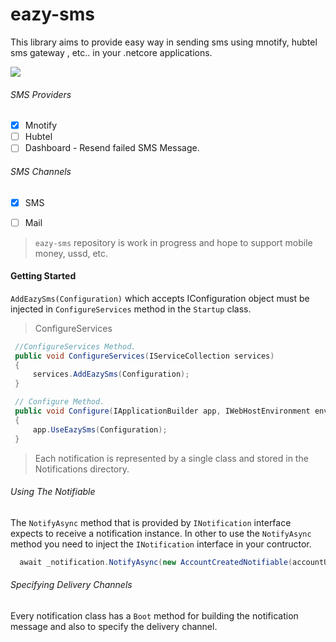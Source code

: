 # eazy-sms
This library aims to provide easy way in sending sms 
using mnotify, hubtel sms gateway , etc.. in your .netcore applications.

 ![ ](https://vistr.dev/badge?repo=mkojoa.eazy-sms&color=0058AD)

###### SMS Providers
- [X] Mnotify
- [ ] Hubtel
- [ ] Dashboard - Resend failed SMS Message.

###### SMS Channels
- [X] SMS
- [ ] Mail


> `eazy-sms` repository is work in progress and hope to support mobile money, ussd, etc.


#### Getting Started
`AddEazySms(Configuration)` which accepts IConfiguration object  must be injected in `ConfigureServices` method in the `Startup` class.

> ConfigureServices
   ```c#
    //ConfigureServices Method.
    public void ConfigureServices(IServiceCollection services)
    {
        services.AddEazySms(Configuration);
    }

    // Configure Method.
    public void Configure(IApplicationBuilder app, IWebHostEnvironment env)
    {
        app.UseEazySms(Configuration);
    }
   ```

> Each notification is represented by a single class and stored in the Notifications 
> directory.

###### Using The Notifiable
The `NotifyAsync` method that is provided by `INotification` interface expects to 
receive a notification instance.
In other to use the `NotifyAsync` method you need to inject the `INotification` 
interface in your contructor.

```c#
  await _notification.NotifyAsync(new AccountCreatedNotifiable(accountUser));
```

###### Specifying Delivery Channels
Every notification class has a `Boot` method for building the notification message and 
also to specify the delivery channel.

